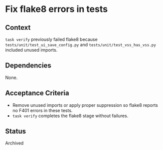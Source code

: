 # Fix flake8 errors in tests

## Context
`task verify` previously failed flake8 because
`tests/unit/test_ui_save_config.py` and
`tests/unit/test_vss_has_vss.py` included unused imports.

## Dependencies
None.

## Acceptance Criteria
- Remove unused imports or apply proper suppression so flake8 reports no F401
  errors in these tests.
- `task verify` completes the flake8 stage without failures.

## Status
Archived
